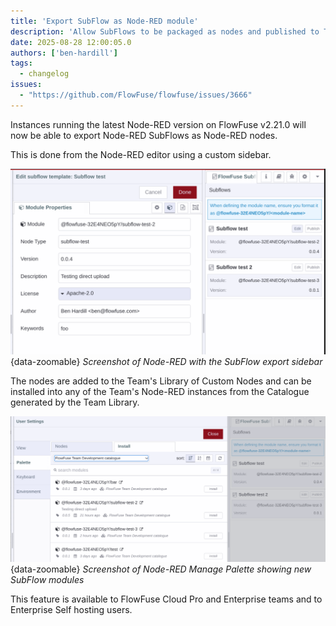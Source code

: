 ```yaml
---
title: 'Export SubFlow as Node-RED module'
description: 'Allow SubFlows to be packaged as nodes and published to Team Library'
date: 2025-08-28 12:00:05.0
authors: ['ben-hardill']
tags:
  - changelog
issues:
  - "https://github.com/FlowFuse/flowfuse/issues/3666"
---
```


Instances running the latest Node-RED version on FlowFuse v2.21.0 will now be able to export Node-RED SubFlows as Node-RED nodes.

This is done from the Node-RED editor using a custom sidebar.

![Screenshot of Node-RED with the SubFlow export sidebar](./images/subflow-export.png){data-zoomable}
_Screenshot of Node-RED with the SubFlow export sidebar_

The nodes are added to the Team's Library of Custom Nodes and can be installed into any of the Team's Node-RED instances from the Catalogue generated by the Team Library.

![Screenshot of Node-RED Manage Palette showing new SubFlow modules](./images/subflow-catalogue.png){data-zoomable}
_Screenshot of Node-RED Manage Palette showing new SubFlow modules_


This feature is available to FlowFuse Cloud Pro and Enterprise teams and to Enterprise Self hosting users.